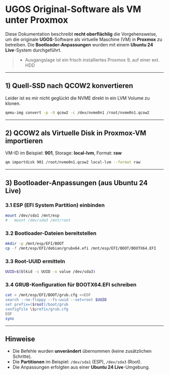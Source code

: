 # UGOS Original-Software als VM unter Proxmox

Diese Dokumentation beschreibt **recht oberflächlig** die Vorgehensweise, um die originale **UGOS**-Software als virtuelle Maschine (VM) in **Proxmox** zu betreiben. Die **Bootloader-Anpassungen** wurden mit einem **Ubuntu 24 Live**-System durchgeführt.

> - Ausgangslage ist ein frisch installiertes Proxmox 9, auf einer ext. HDD

---

## 1) Quell-SSD nach QCOW2 konvertieren
Leider ist es mir nicht geglückt die NVME direkt in ein LVM Volume zu klonen.

```bash
qemu-img convert -p -O qcow2 -c /dev/nvme0n1 /root/nvme0n1.qcow2
```

---

## 2) QCOW2 als Virtuelle Disk in Proxmox-VM importieren

VM-ID im Beispiel: **901**, Storage: **local-lvm**, Format: **raw**

```bash
qm importdisk 901 /root/nvme0n1.qcow2 local-lvm --format raw
```

---

## 3) Bootloader-Anpassungen (aus Ubuntu 24 Live)

### 3.1 ESP (EFI System Partition) einbinden
```bash
mount /dev/sda1 /mnt/esp
#   mount /dev/sda3 /mnt/root
```

### 3.2 Bootloader-Dateien bereitstellen
```bash
mkdir -p /mnt/esp/EFI/BOOT
cp -f /mnt/esp/EFI/debian/grubx64.efi /mnt/esp/EFI/BOOT/BOOTX64.EFI
```

### 3.3 Root-UUID ermitteln
```bash
UUID=$(blkid -s UUID -o value /dev/sda3)
```

### 3.4 GRUB-Konfiguration für BOOTX64.EFI schreiben
```bash
cat > /mnt/esp/EFI/BOOT/grub.cfg <<EOF
search --no-floppy --fs-uuid --set=root $UUID
set prefix=($root)/boot/grub
configfile \$prefix/grub.cfg
EOF
sync
```

---

## Hinweise

- Die Befehle wurden **unverändert** übernommen (keine zusätzlichen Schritte).  
- Die **Partitionen** im Beispiel: `/dev/sda1` (ESP), `/dev/sda3` (Root).  
- Die Anpassungen erfolgten aus einer **Ubuntu 24 Live**-Umgebung.

